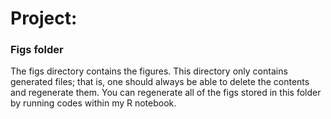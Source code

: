 # Project: 
### Figs folder

The figs directory contains the figures. This directory only contains generated files; that is, one should always be able to delete the contents and regenerate them. You can regenerate all of the figs stored in this folder by running codes within my R notebook.
